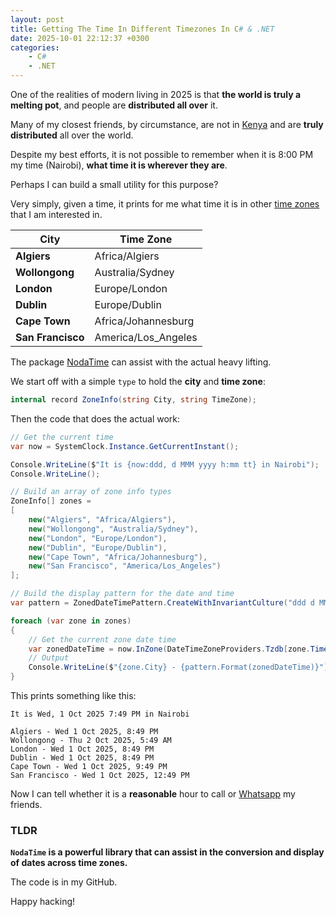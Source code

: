 ```yaml
---
layout: post
title: Getting The Time In Different Timezones In C# & .NET
date: 2025-10-01 22:12:37 +0300
categories:
    - C#
    - .NET
---
```


One of the realities of modern living in 2025 is that **the world is truly a melting pot**, and people are **distributed all over** it.

Many of my closest friends, by circumstance, are not in [Kenya](https://magicalkenya.com/) and are **truly distributed** all over the world.

Despite my best efforts, it is not possible to remember when it is 8:00 PM my time (Nairobi), **what time it is wherever they are**.

Perhaps I can build a small utility for this purpose?

Very simply, given a time, it prints for me what time it is in other [time zones](https://en.wikipedia.org/wiki/List_of_tz_database_time_zones) that I am interested in.

| City              | Time Zone           |
| ----------------- | ------------------- |
| **Algiers**       | Africa/Algiers      |
| **Wollongong**    | Australia/Sydney    |
| **London**        | Europe/London       |
| **Dublin**        | Europe/Dublin       |
| **Cape Town**     | Africa/Johannesburg |
| **San Francisco** | America/Los_Angeles |

The package [NodaTime](https://nodatime.org/) can assist with the actual heavy lifting.

We start off with a simple `type` to hold the **city** and **time zone**:

```c#
internal record ZoneInfo(string City, string TimeZone);
```

Then the code that does the actual work:

```c#
// Get the current time
var now = SystemClock.Instance.GetCurrentInstant();

Console.WriteLine($"It is {now:ddd, d MMM yyyy h:mm tt} in Nairobi");
Console.WriteLine();

// Build an array of zone info types
ZoneInfo[] zones =
[
    new("Algiers", "Africa/Algiers"),
    new("Wollongong", "Australia/Sydney"),
    new("London", "Europe/London"),
    new("Dublin", "Europe/Dublin"),
    new("Cape Town", "Africa/Johannesburg"),
    new("San Francisco", "America/Los_Angeles")
];

// Build the display pattern for the date and time
var pattern = ZonedDateTimePattern.CreateWithInvariantCulture("ddd d MMM yyyy, h:mm tt", DateTimeZoneProviders.Tzdb);

foreach (var zone in zones)
{
    // Get the current zone date time
    var zonedDateTime = now.InZone(DateTimeZoneProviders.Tzdb[zone.TimeZone]);
    // Output
    Console.WriteLine($"{zone.City} - {pattern.Format(zonedDateTime)}");
}
```

This prints something like this:

```plaintext
It is Wed, 1 Oct 2025 7:49 PM in Nairobi

Algiers - Wed 1 Oct 2025, 8:49 PM
Wollongong - Thu 2 Oct 2025, 5:49 AM
London - Wed 1 Oct 2025, 8:49 PM
Dublin - Wed 1 Oct 2025, 8:49 PM
Cape Town - Wed 1 Oct 2025, 9:49 PM
San Francisco - Wed 1 Oct 2025, 12:49 PM

```

Now I can tell whether it is a **reasonable** hour to call or [Whatsapp](https://www.whatsapp.com/) my friends.

### TLDR

**`NodaTime` is a powerful library that can assist in the conversion and display of dates across time zones.**

The code is in my GitHub.

Happy hacking!
